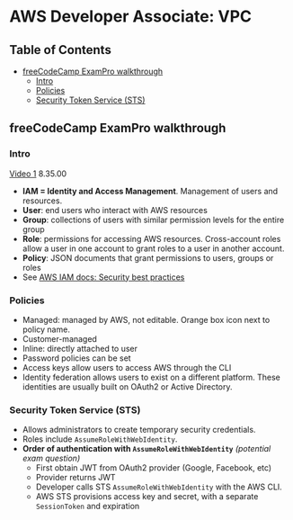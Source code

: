 # AWS Developer Associate: VPC

## Table of Contents <!-- omit in toc -->

- [freeCodeCamp ExamPro walkthrough](#freecodecamp-exampro-walkthrough)
  - [Intro](#intro)
  - [Policies](#policies)
  - [Security Token Service (STS)](#security-token-service-sts)

## freeCodeCamp ExamPro walkthrough

### Intro

[Video 1](https://youtu.be/RrKRN9zRBWs) 8.35.00

- **IAM = Identity and Access Management**. Management of users and resources.
- **User**: end users who interact with AWS resources
- **Group**: collections of users with similar permission levels for the entire group
- **Role**: permissions for accessing AWS resources. Cross-account roles allow a user in one account to grant roles to a user in another account.
- **Policy**: JSON documents that grant permissions to users, groups or roles
- See [AWS IAM docs: Security best practices](https://docs.aws.amazon.com/IAM/latest/UserGuide/best-practices.html)

### Policies

- Managed: managed by AWS, not editable. Orange box icon next to policy name.
- Customer-managed
- Inline: directly attached to user
- Password policies can be set
- Access keys allow users to access AWS through the CLI
- Identity federation allows users to exist on a different platform. These identities are usually built on OAuth2 or Active Directory.

### Security Token Service (STS)

- Allows administrators to create temporary security credentials.
- Roles include `AssumeRoleWithWebIdentity`.
- **Order of authentication with `AssumeRoleWithWebIdentity`** _(potential exam question)_
  - First obtain JWT from OAuth2 provider (Google, Facebook, etc)
  - Provider returns JWT
  - Developer calls STS `AssumeRoleWithWebIdentity` with the AWS CLI.
  - AWS STS provisions access key and secret, with a separate `SessionToken` and expiration
